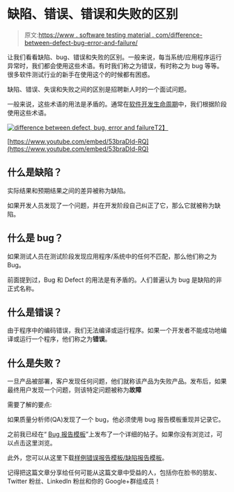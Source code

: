 # 缺陷、错误、错误和失败的区别

> 原文:[https://www . software testing material . com/difference-between-defect-bug-error-and-failure/](https://www.softwaretestingmaterial.com/difference-between-defect-bug-error-and-failure/)

让我们看看缺陷、bug、错误和失败的区别。一般来说，每当系统/应用程序运行异常时，我们都会使用这些术语。有时我们称之为错误，有时称之为 bug 等等。很多软件测试行业的新手在使用这个的时候都有困惑。

缺陷、错误、失误和失败之间的区别是招聘新人时的一个面试问题。

一般来说，这些术语的用法是矛盾的。通常在[软件开发生命周期](/sdlc-software-development-life-cycle/)中，我们根据阶段使用这些术语。

[![difference between defect, bug, error and failure](../Images/ca6fcf5a5b9af354d0f0b6e862476280.png "difference between defect, bug, error and failure")T2】](https://www.softwaretestingmaterial.com/wp-content/uploads/2016/03/difference-between-defect-bug-error-and-failure.png)

[https://www.youtube.com/embed/53braDId-RQ](https://www.youtube.com/embed/53braDId-RQ)

## 什么是缺陷？

实际结果和预期结果之间的差异被称为缺陷。

如果开发人员发现了一个问题，并在开发阶段自己纠正了它，那么它就被称为缺陷。

## 什么是 bug？

如果测试人员在测试阶段发现应用程序/系统中的任何不匹配，那么他们称之为 Bug。

前面提到过，Bug 和 Defect 的用法是有矛盾的。人们普遍认为 bug 是缺陷的非正式名称。

## 什么是错误？

由于程序中的编码错误，我们无法编译或运行程序。如果一个开发者不能成功地编译或运行一个程序，他们称之为**错误**。

## **什么是失败？**

一旦产品被部署，客户发现任何问题，他们就称该产品为失败产品。发布后，如果最终用户发现一个问题，则该特定问题被称为**故障**

需要了解的要点:

如果质量分析师(QA)发现了一个 bug，他必须使用 bug 报告模板重现并记录它。

之前我已经在“ [Bug 报告模板](https://www.softwaretestingmaterial.com/bug-report-template/)”上发布了一个详细的帖子。如果你没有浏览过，可以点击这里浏览。

此外，您可以从这里下载[样例错误报告模板/缺陷报告模板](https://www.softwaretestingmaterial.com/bug-report-template/sample-bug-report-template/)。

记得把这篇文章分享给任何可能从这篇文章中受益的人，包括你在脸书的朋友、Twitter 粉丝、LinkedIn 粉丝和你的 Google+群组成员！